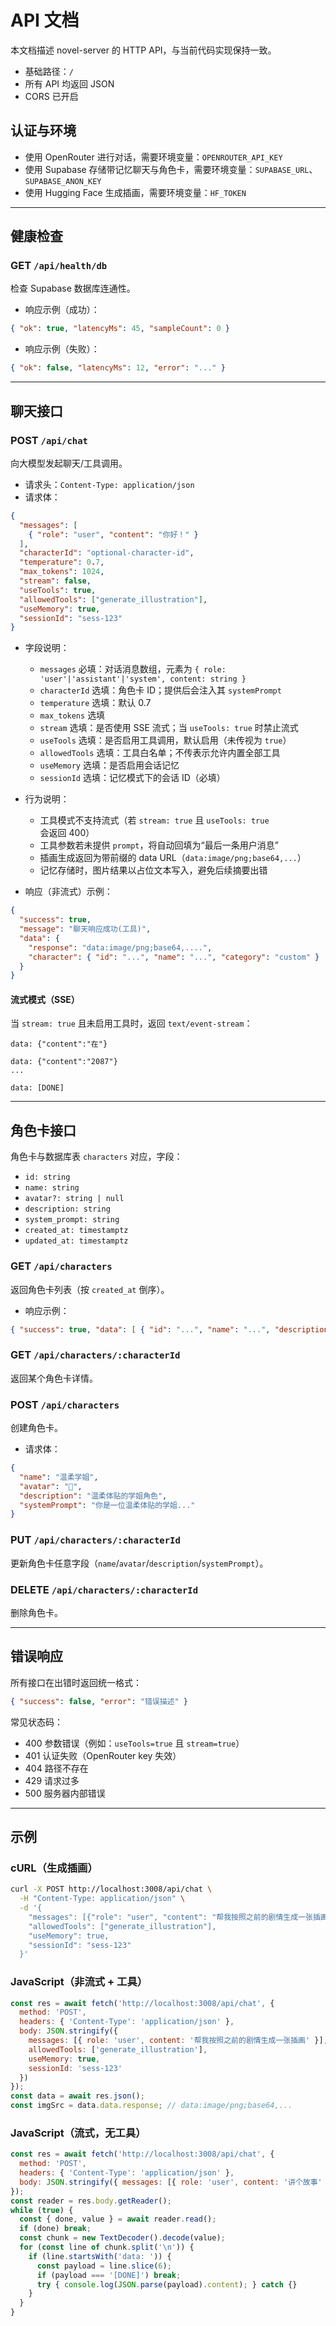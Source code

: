 # API 文档

本文档描述 novel-server 的 HTTP API，与当前代码实现保持一致。

- 基础路径：`/`
- 所有 API 均返回 JSON
- CORS 已开启

## 认证与环境

- 使用 OpenRouter 进行对话，需要环境变量：`OPENROUTER_API_KEY`
- 使用 Supabase 存储带记忆聊天与角色卡，需要环境变量：`SUPABASE_URL`、`SUPABASE_ANON_KEY`
- 使用 Hugging Face 生成插画，需要环境变量：`HF_TOKEN`

---

## 健康检查

### GET `/api/health/db`
检查 Supabase 数据库连通性。

- 响应示例（成功）：
```json
{ "ok": true, "latencyMs": 45, "sampleCount": 0 }
```
- 响应示例（失败）：
```json
{ "ok": false, "latencyMs": 12, "error": "..." }
```

---

## 聊天接口

### POST `/api/chat`
向大模型发起聊天/工具调用。

- 请求头：`Content-Type: application/json`
- 请求体：
```json
{
  "messages": [
    { "role": "user", "content": "你好！" }
  ],
  "characterId": "optional-character-id",
  "temperature": 0.7,
  "max_tokens": 1024,
  "stream": false,
  "useTools": true,
  "allowedTools": ["generate_illustration"],
  "useMemory": true,
  "sessionId": "sess-123"
}
```
- 字段说明：
  - `messages` 必填：对话消息数组，元素为 `{ role: 'user'|'assistant'|'system', content: string }`
  - `characterId` 选填：角色卡 ID；提供后会注入其 `systemPrompt`
  - `temperature` 选填：默认 0.7
  - `max_tokens` 选填
  - `stream` 选填：是否使用 SSE 流式；当 `useTools: true` 时禁止流式
  - `useTools` 选填：是否启用工具调用，默认启用（未传视为 `true`）
  - `allowedTools` 选填：工具白名单；不传表示允许内置全部工具
  - `useMemory` 选填：是否启用会话记忆
  - `sessionId` 选填：记忆模式下的会话 ID（必填）

- 行为说明：
  - 工具模式不支持流式（若 `stream: true` 且 `useTools: true` 会返回 400）
  - 工具参数若未提供 `prompt`，将自动回填为“最后一条用户消息”
  - 插画生成返回为带前缀的 data URL（`data:image/png;base64,...`）
  - 记忆存储时，图片结果以占位文本写入，避免后续摘要出错

- 响应（非流式）示例：
```json
{
  "success": true,
  "message": "聊天响应成功(工具)",
  "data": {
    "response": "data:image/png;base64,....",
    "character": { "id": "...", "name": "...", "category": "custom" }
  }
}
```

#### 流式模式（SSE）
当 `stream: true` 且未启用工具时，返回 `text/event-stream`：
```
data: {"content":"在"}

data: {"content":"2087"}
...

data: [DONE]
```

---

## 角色卡接口

角色卡与数据库表 `characters` 对应，字段：
- `id: string`
- `name: string`
- `avatar?: string | null`
- `description: string`
- `system_prompt: string`
- `created_at: timestamptz`
- `updated_at: timestamptz`

### GET `/api/characters`
返回角色卡列表（按 `created_at` 倒序）。

- 响应示例：
```json
{ "success": true, "data": [ { "id": "...", "name": "...", "description": "...", "systemPrompt": "..." } ] }
```

### GET `/api/characters/:characterId`
返回某个角色卡详情。

### POST `/api/characters`
创建角色卡。

- 请求体：
```json
{
  "name": "温柔学姐",
  "avatar": "🌸",
  "description": "温柔体贴的学姐角色",
  "systemPrompt": "你是一位温柔体贴的学姐..."
}
```

### PUT `/api/characters/:characterId`
更新角色卡任意字段（`name`/`avatar`/`description`/`systemPrompt`）。

### DELETE `/api/characters/:characterId`
删除角色卡。

---

## 错误响应

所有接口在出错时返回统一格式：
```json
{ "success": false, "error": "错误描述" }
```

常见状态码：
- 400 参数错误（例如：`useTools=true` 且 `stream=true`）
- 401 认证失败（OpenRouter key 失效）
- 404 路径不存在
- 429 请求过多
- 500 服务器内部错误

---

## 示例

### cURL（生成插画）
```bash
curl -X POST http://localhost:3008/api/chat \
  -H "Content-Type: application/json" \
  -d '{
    "messages": [{"role": "user", "content": "帮我按照之前的剧情生成一张插画"}],
    "allowedTools": ["generate_illustration"],
    "useMemory": true,
    "sessionId": "sess-123"
  }'
```

### JavaScript（非流式 + 工具）
```javascript
const res = await fetch('http://localhost:3008/api/chat', {
  method: 'POST',
  headers: { 'Content-Type': 'application/json' },
  body: JSON.stringify({
    messages: [{ role: 'user', content: '帮我按照之前的剧情生成一张插画' }],
    allowedTools: ['generate_illustration'],
    useMemory: true,
    sessionId: 'sess-123'
  })
});
const data = await res.json();
const imgSrc = data.data.response; // data:image/png;base64,...
```

### JavaScript（流式，无工具）
```javascript
const res = await fetch('http://localhost:3008/api/chat', {
  method: 'POST',
  headers: { 'Content-Type': 'application/json' },
  body: JSON.stringify({ messages: [{ role: 'user', content: '讲个故事' }], stream: true, useTools: false })
});
const reader = res.body.getReader();
while (true) {
  const { done, value } = await reader.read();
  if (done) break;
  const chunk = new TextDecoder().decode(value);
  for (const line of chunk.split('\n')) {
    if (line.startsWith('data: ')) {
      const payload = line.slice(6);
      if (payload === '[DONE]') break;
      try { console.log(JSON.parse(payload).content); } catch {}
    }
  }
}
``` 